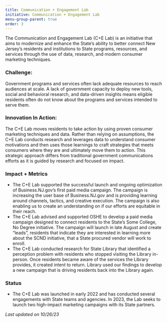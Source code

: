 ```yaml
---
title: Communication + Engagement Lab
initiative: Communication + Engagement Lab
menu-group-parent: true
order: 3
---
```


The Communication and Engagement Lab (C+E Lab) is an initiative that aims to modernize and enhance the State’s ability to better connect New Jersey’s residents and institutions to State programs, resources, and services through the use of data, research, and modern consumer marketing techniques.

### Challenge:
 Government programs and services often lack adequate resources to reach audiences at scale. A lack of government capacity to deploy new tools, social and behavioral research, and data-driven insights means eligible residents often do not know about the programs and services intended to serve them.

### Innovation In Action:
 The C+E Lab moves residents to take action by using proven consumer marketing techniques and data. Rather than relying on assumptions, the C+E Lab conducts research and leverages data to understand consumer motivations and then uses those learnings to craft strategies that meets consumers where they are and ultimately move them to action. This strategic approach differs from traditional government communications efforts as it is guided by research and focused on impact.

### Impact + Metrics

- The C+E Lab supported the successful launch and ongoing optimization of Business.NJ.gov’s first paid media campaign. The campaign is increasing the user base of Business.NJ.gov and is providing learning around channels, tactics, and creative execution. The campaign is also enabling us to create an understanding on if our efforts are equitable in their reach.
- The C+E Lab advised and supported OSHE to develop a paid media campaign designed to connect residents to the State’s Some College, No Degree initiative. The campaign will launch in late August and create “leads”, residents that indicate they are interested in learning more about the SCND initiative, that a State procured vendor will work to enroll.
- The C+E Lab conducted research for State Library that identified a perception problem with residents who stopped visiting the Library in-person. Once residents became aware of the services the Library provides, it created intent to return. Library used our findings to develop a new campaign that is driving residents back into the Library again.

### Status

- The C+E Lab was launched in early 2022 and has conducted several engagements with State teams and agencies. In 2023, the Lab seeks to launch two high-impact marketing campaigns with its State partners.

*Last updated on 10/26/23*